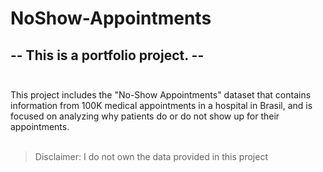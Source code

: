 # NoShow-Appointments

## -- This is a portfolio project. --<br><br>
This project includes the "No-Show Appointments" dataset that contains information from 100K medical appointments in a hospital in Brasil, and is focused on analyzing why patients do or do not show up for their appointments.
<br>
<br>
> Disclaimer: I do not own the data provided in this project
